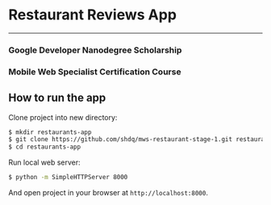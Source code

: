 # Restaurant Reviews App
---
### Google Developer Nanodegree Scholarship
### Mobile Web Specialist Certification Course

## How to run the app
Clone project into new directory:
``` bash
$ mkdir restaurants-app
$ git clone https://github.com/shdq/mws-restaurant-stage-1.git restaurants-app
$ cd restaurants-app
```
Run local web server:
``` bash
$ python -m SimpleHTTPServer 8000
```
And open project in your browser at `http://localhost:8000`.